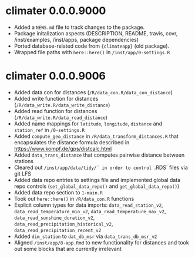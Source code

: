 # climater 0.0.0.9000

* Added a `NEWS.md` file to track changes to the package.
* Package initalization aspects (DESCRIPTION, README, travis, covr, /inst/examples, /inst/apps, package dependencies)
* Ported database-related code from `{climateapp}` (old package).
* Wrapped file paths with `here::here()` in `/inst/app/0-settings.R`

# climater 0.0.0.9006

* Added data con for distances (`/R/data_con.R/data_con_distance`)
* Added write function for distances (`/R/data_write.R/data_write_distance`)
* Added read function for distances (`/R/data_write.R/data_read_distance`)
* Added  name mappings for `latitude`, `longitude`, `distance` and `station_ref` in `/0-settings.R`
* Added `compute_geo_distance` in `/R/data_transform_distances.R` that encapsulates the distance formula described in https://www.kompf.de/gps/distcalc.html
* Added `data_trans_distance` that computes pairwise distance between stations
* Cleared out `/inst/app/data/tidy/´ in order to control `.RDS` files via git LFS
* Added data repo entries to settings file and implemented global data repo controls (`set_global_data_repo()` and
`get_global_data_repo()`)
* Added data repo section to `1-main.R`
* Took out `here::here()` in `/R/data_con.R` functions
* Explicit column types for data imports: `data_read_station_v2`,
`data_read_temperature_min_v2`, `data_read_temperature_max_v2`,
`data_read_sunshine_duration_v2`, `data_read_precipitation_historical_v2`, `data_read_precipitation_recent_v2`
* Added `dim_station` to `dat_db_msr` via `data_trans_db_msr_v2`
* Aligned `/inst/app/8-app.Rmd` to new functionality for distances and took out
some blocks that are currently irrelevant
